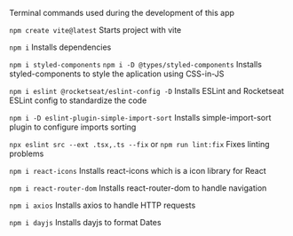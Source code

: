 Terminal commands used during the development of this app

`npm create vite@latest`
Starts project with vite

`npm i`
Installs dependencies

`npm i styled-components`
`npm i -D @types/styled-components`
Installs styled-components to style the aplication using CSS-in-JS

`npm i eslint @rocketseat/eslint-config -D`
Installs ESLint and Rocketseat ESLint config to standardize the code

`npm i -D eslint-plugin-simple-import-sort`
Installs simple-import-sort plugin to configure imports sorting

`npx eslint src --ext .tsx,.ts --fix` or
`npm run lint:fix`
Fixes linting problems

`npm i react-icons`
Installs react-icons which is a icon library for React

`npm i react-router-dom`
Installs react-router-dom to handle navigation

`npm i axios`
Installs axios to handle HTTP requests

`npm i dayjs`
Installs dayjs to format Dates
